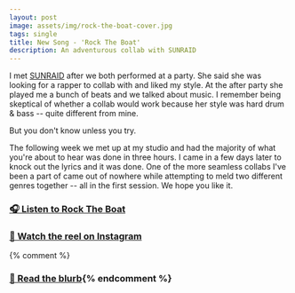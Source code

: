 ```yaml
---
layout: post
image: assets/img/rock-the-boat-cover.jpg
tags: single
title: New Song - 'Rock The Boat'
description: An adventurous collab with SUNRAID
---
```


I met [SUNRAID](https://instagram.com/sunraidmusic) after we both performed at a party. She said she was looking for a rapper to collab with and liked my style. At the after party she played me a bunch of beats and we talked about music. I remember being skeptical of whether a collab would work because her style was hard drum & bass -- quite different from mine.

But you don't know unless you try.

The following week we met up at my studio and had the majority of what you're about to hear was done in three hours. I came in a few days later to knock out the lyrics and it was done. One of the more seamless collabs I've been a part of came out of nowhere while attempting to meld two different genres together -- all in the first session. We hope you like it.

### [🎧 Listen to Rock The Boat](/rock-the-boat)

### [🎥 Watch the reel on Instagram](https://www.instagram.com/p/C0146_dKVMK/)

{% comment %}

### [📄 Read the blurb](https://dylanhand.substack.com/p/rock-the-boat){% endcomment %}


